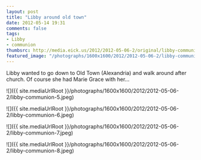 ```yaml
---
layout: post
title: "Libby around old town"
date: 2012-05-14 19:31
comments: false
tags: 
- Libby
- communion
thumbsrc: http://media.eick.us/2012/2012-05-06-2/original/libby-communion-7.jpeg
featured_image: "/photographs/1600x1600/2012/2012-05-06-2/libby-communion-5.jpeg"
---
```

Libby wanted to go down to Old Town (Alexandria) and walk around after church.  Of course she had Marie Grace with her...



![]({{ site.mediaUrlRoot }}/photographs/1600x1600/2012/2012-05-06-2/libby-communion-5.jpeg)




![]({{ site.mediaUrlRoot }}/photographs/1600x1600/2012/2012-05-06-2/libby-communion-6.jpeg)




![]({{ site.mediaUrlRoot }}/photographs/1600x1600/2012/2012-05-06-2/libby-communion-7.jpeg)




![]({{ site.mediaUrlRoot }}/photographs/1600x1600/2012/2012-05-06-2/libby-communion-8.jpeg)


